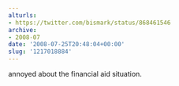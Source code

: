 ```yaml
---
alturls:
- https://twitter.com/bismark/status/868461546
archive:
- 2008-07
date: '2008-07-25T20:48:04+00:00'
slug: '1217018884'
---
```


annoyed about the financial aid situation.


